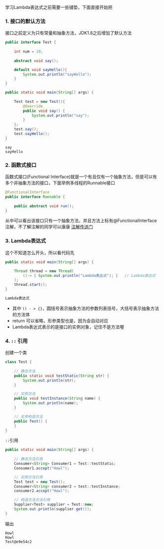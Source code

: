 学习Lambda表达式之前需要一些铺垫，下面直接开始把



### 1. 接口的默认方法

接口之前定义为只有常量和抽象方法，JDK1.8之后增加了默认方法



```java
public interface Test {
    
	int num = 10;
	
	abstract void say();

	default void sayHello(){
		System.out.println("sayHello");
	}
}
```

```java
public static void main(String[] args) {
	
	Test test = new Test(){
		@Override
		public void say() {
			System.out.println("say");
		}
	};
	test.say();
	test.sayHello();
}
```

```
say
sayHello
```









### 2. 函数式接口

函数式接口(Functional Interface)就是一个有且仅有一个抽象方法，但是可以有多个非抽象方法的接口，下面举例多线程的Runnable接口



```java
@FunctionalInterface
public interface Runnable {
    
    public abstract void run();
}
```

从中可以看出该接口只有一个抽象方法，并且方法上标有@FunctionalInterface注解，不了解注解的同学可以康康 [注解传送门](<https://www.cnblogs.com/Howlet/p/12252541.html>)









### 3. Lambda表达式

这个不知道怎么开头，所以看代码先



```java
public static void main(String[] args) {

    Thread thread = new Thread(
        ()-> { System.out.println("Lambda表达式"); }	// Lambda表达式
    );
    thread.start();
}
```

```java
Lambda表达式
```



* 其中 `() - > {}`，圆括号表示抽象方法的参数列表括号，大括号表示抽象方法的方法体
* return 可以省略，形参类型也是，因为会自动对应
* Lambda表达式表示的是接口的实例对象，记住不是方法喔









### 4.  `::` 引用



创建一个类

```java
class Test {
	
	// 静态方法
    public static void testStatic(String str) {
        System.out.println(str);
    }

    // 实例方法
    public void testInstance(String name) {
        System.out.println(name);
    }

    // 无参构造方法
    public Test() {
    }
}
```

`::`引用

```java
public static void main(String[] args) {
    
    // 静态方法引用
    Consumer<String> Consumer1 = Test::testStatic;
    Consumer1.accept("Howl");

    // 实例方法引用
    Test test = new Test();
    Consumer<String> consumer2 = test::testInstance;
    consumer2.accept("Howl");

    // 构造方法方法引用
    Supplier<Test> supplier = Test::new;
    System.out.println(supplier.get());
}
```

输出

```
Howl
Howl
Test@e9e54c2
```



